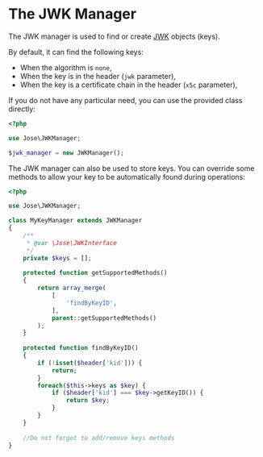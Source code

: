 The JWK Manager
===============

The JWK manager is used to find or create [JWK](../object/jwk.md) objects (keys).

By default, it can find the following keys:
* When the algorithm is `none`,
* When the key is in the header (`jwk` parameter),
* When the key is a certificate chain in the header (`x5c` parameter),

If you do not have any particular need, you can use the provided class directly:

```php
<?php

use Jose\JWKManager;

$jwk_manager = new JWKManager();
```

The JWK manager can also be used to store keys.
You can override some methods to allow your key to be automatically found during operations:

```php
<?php

use Jose\JWKManager;

class MyKeyManager extends JWKManager
{
    /**
     * @var \Jose\JWKInterface
     */
    private $keys = [];
    
    protected function getSupportedMethods()
    {
        return array_merge(
            [
                'findByKeyID',
            ],
            parent::getSupportedMethods()
        );
    }
    
    protected function findByKeyID()
    {
        if (!isset($header['kid'])) {
            return;
        }
        foreach($this->keys as $key) {
            if ($header['kid'] === $key->getKeyID()) {
                return $key;
            }
        }
    }
    
    //Do not forget to add/remove keys methods
}
```
